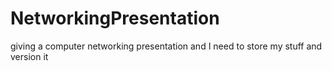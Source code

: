 # NetworkingPresentation
giving a computer networking presentation and I need to store my stuff and version it
